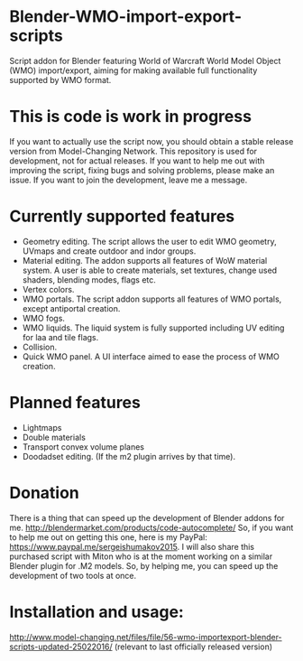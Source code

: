# Blender-WMO-import-export-scripts
Script addon for Blender featuring World of Warcraft World Model Object (WMO) import/export, aiming for making available full functionality supported by WMO format. 

# This is code is work in progress
If you want to actually use the script now, you should obtain a stable release version from Model-Changing Network. This repository is used for development, not for actual releases. If you want to help me out with improving the script, fixing bugs and solving problems, please make an issue. If you want to join the development, leave me a message.

# Currently supported features
- Geometry editing. The script allows the user to edit WMO geometry, UVmaps and create outdoor and indor groups.
- Material editing. The addon supports all features of WoW material system. A user is able to create materials, set textures, change used shaders, blending modes, flags etc.
- Vertex colors. 
- WMO portals. The script addon supports all features of WMO portals, except antiportal creation.
- WMO fogs.
- WMO liquids. The liquid system is fully supported including UV editing for laa and tile flags.
- Collision.
- Quick WMO panel. A UI interface aimed to ease the process of WMO creation.

# Planned features
- Lightmaps
- Double materials
- Transport convex volume planes
- Doodadset editing. (If the m2 plugin arrives by that time).

# Donation
There is a thing that can speed up the development of Blender addons for me. http://blendermarket.com/products/code-autocomplete/ So, if you want to help me out on getting this one, here is my PayPal: https://www.paypal.me/sergeishumakov2015. I will also share this purchased script with Miton who is at the moment working on a similar Blender plugin for .M2 models. So, by helping me, you can speed up the development of two tools at once.

# Installation and usage:
http://www.model-changing.net/files/file/56-wmo-importexport-blender-scripts-updated-25022016/ (relevant to last officially released version)
